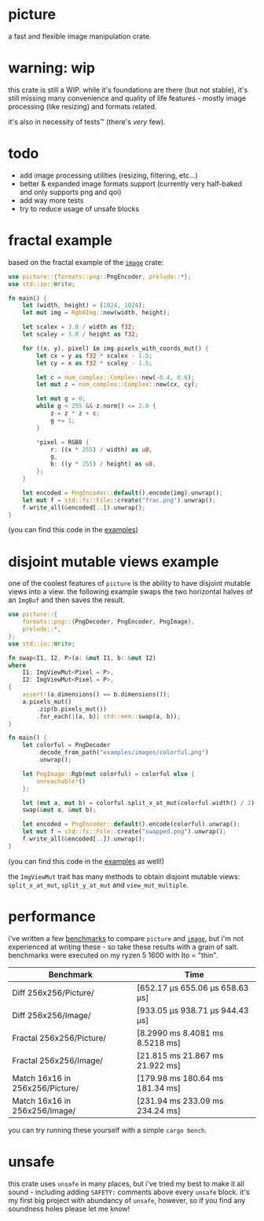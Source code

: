 # picture
a fast and flexible image manipulation crate.

# warning: wip
this crate is still a WIP. while it's foundations are there (but not stable), it's still missing
many convenience and quality of life features - mostly image processing (like resizing) and formats
related.

it's also in necessity of tests™ (there's _very_ few).

# todo
- add image processing utilities (resizing, filtering, etc...)
- better & expanded image formats support (currently very half-baked and only supports png and qoi)
- add way more tests
- try to reduce usage of unsafe blocks

# fractal example
based on the fractal example of the [`image`](https://crates.io/crates/image) crate:
```rust
use picture::{formats::png::PngEncoder, prelude::*};
use std::io::Write;

fn main() {
    let (width, height) = (1024, 1024);
    let mut img = Rgb8Img::new(width, height);

    let scalex = 3.0 / width as f32;
    let scaley = 3.0 / height as f32;

    for ((x, y), pixel) in img.pixels_with_coords_mut() {
        let cx = y as f32 * scalex - 1.5;
        let cy = x as f32 * scaley - 1.5;

        let c = num_complex::Complex::new(-0.4, 0.6);
        let mut z = num_complex::Complex::new(cx, cy);

        let mut g = 0;
        while g < 255 && z.norm() <= 2.0 {
            z = z * z + c;
            g += 1;
        }

        *pixel = RGB8 {
            r: ((x * 255) / width) as u8,
            g,
            b: ((y * 255) / height) as u8,
        };
    }

    let encoded = PngEncoder::default().encode(img).unwrap();
    let mut f = std::fs::File::create("frac.png").unwrap();
    f.write_all(&encoded[..]).unwrap();
}
```
(you can find this code in the [examples](examples/fractal.rs))

# disjoint mutable views example
one of the coolest features of `picture` is the ability to have disjoint mutable views into a view.
the following example swaps the two horizontal halves of an `ImgBuf` and then saves the result.
```rust
use picture::{
    formats::png::{PngDecoder, PngEncoder, PngImage},
    prelude::*,
};
use std::io::Write;

fn swap<I1, I2, P>(a: &mut I1, b: &mut I2)
where
    I1: ImgViewMut<Pixel = P>,
    I2: ImgViewMut<Pixel = P>,
{
    assert!(a.dimensions() == b.dimensions());
    a.pixels_mut()
        .zip(b.pixels_mut())
        .for_each(|(a, b)| std::mem::swap(a, b));
}

fn main() {
    let colorful = PngDecoder
        .decode_from_path("examples/images/colorful.png")
        .unwrap();

    let PngImage::Rgb(mut colorful) = colorful else {
        unreachable!()
    };

    let (mut a, mut b) = colorful.split_x_at_mut(colorful.width() / 2).unwrap();
    swap(&mut a, &mut b);

    let encoded = PngEncoder::default().encode(colorful).unwrap();
    let mut f = std::fs::File::create("swapped.png").unwrap();
    f.write_all(&encoded[..]).unwrap();
}
```
(you can find this code in the [examples](examples/swap.rs) as well!)

the `ImgViewMut` trait has many methods to obtain disjoint mutable views: `split_x_at_mut`, 
`split_y_at_mut` and `view_mut_multiple`.

# performance
i've written a few [benchmarks](benches/picture_bench.rs) to compare `picture` and 
[`image`](https://crates.io/crates/image), but i'm not experienced at writing these - so take these
results with a grain of salt. benchmarks were executed on my ryzen 5 1600 with lto = "thin".

| Benchmark                       | Time                            |
| ------------------------------- | ------------------------------- |
| Diff 256x256/Picture/           | [652.17 µs 655.06 µs 658.63 µs] |
| Diff 256x256/Image/             | [933.05 µs 938.71 µs 944.43 µs] |
| Fractal 256x256/Picture/        | [8.2990 ms 8.4081 ms 8.5218 ms] |
| Fractal 256x256/Image/          | [21.815 ms 21.867 ms 21.922 ms] |
| Match 16x16 in 256x256/Picture/ | [179.98 ms 180.64 ms 181.34 ms] |
| Match 16x16 in 256x256/Image/   | [231.94 ms 233.09 ms 234.24 ms] |

you can try running these yourself with a simple `cargo bench`.

# unsafe
this crate uses `unsafe` in many places, but i've tried my best to make it all sound - including
adding `SAFETY:` comments above every `unsafe` block. it's my first big project with abundancy of
`unsafe`, however, so if you find any soundness holes please let me know!
